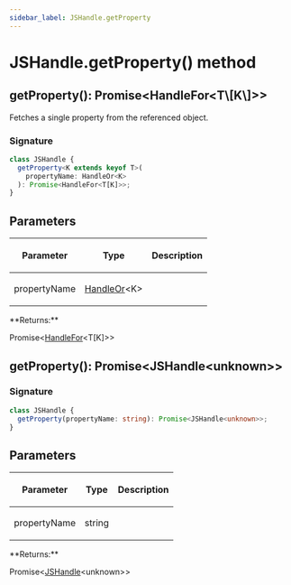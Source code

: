 ```yaml
---
sidebar_label: JSHandle.getProperty
---
```


# JSHandle.getProperty() method

<h2 id="overload">getProperty(): Promise&lt;HandleFor&lt;T\[K\]&gt;&gt;</h2>

Fetches a single property from the referenced object.

### Signature

```typescript
class JSHandle {
  getProperty<K extends keyof T>(
    propertyName: HandleOr<K>
  ): Promise<HandleFor<T[K]>>;
}
```

## Parameters

<table><thead><tr><th>

Parameter

</th><th>

Type

</th><th>

Description

</th></tr></thead>
<tbody><tr><td>

propertyName

</td><td>

[HandleOr](./puppeteer.handleor.md)&lt;K&gt;

</td><td>

</td></tr>
</tbody></table>
**Returns:**

Promise&lt;[HandleFor](./puppeteer.handlefor.md)&lt;T\[K\]&gt;&gt;

<h2 id="overload-1">getProperty(): Promise&lt;JSHandle&lt;unknown&gt;&gt;</h2>

### Signature

```typescript
class JSHandle {
  getProperty(propertyName: string): Promise<JSHandle<unknown>>;
}
```

## Parameters

<table><thead><tr><th>

Parameter

</th><th>

Type

</th><th>

Description

</th></tr></thead>
<tbody><tr><td>

propertyName

</td><td>

string

</td><td>

</td></tr>
</tbody></table>
**Returns:**

Promise&lt;[JSHandle](./puppeteer.jshandle.md)&lt;unknown&gt;&gt;
